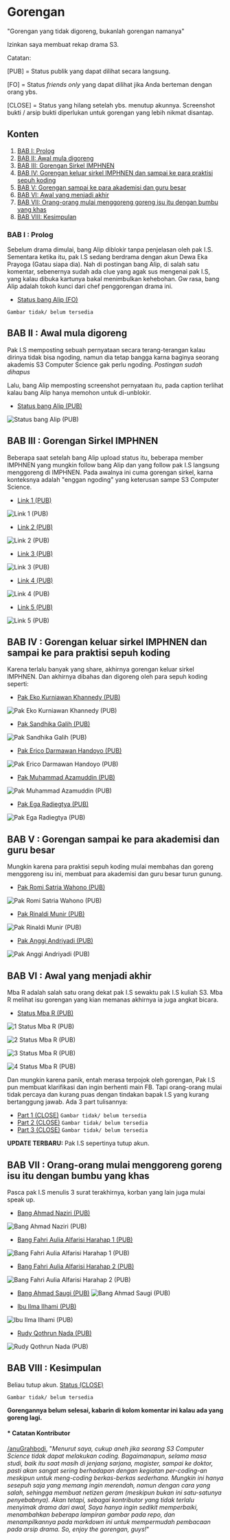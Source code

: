 # Gorengan

"Gorengan yang tidak digoreng, bukanlah gorengan namanya"

Izinkan saya membuat rekap drama S3.

Catatan:

[PUB] = Status publik yang dapat dilihat secara langsung.

[FO] = Status _friends only_ yang dapat dilihat jika Anda berteman dengan orang ybs.

[CLOSE] = Status yang hilang setelah ybs. menutup akunnya. Screenshot bukti / arsip bukti diperlukan untuk gorengan yang lebih nikmat disantap.

## Konten

1. [BAB I: Prolog](#bab-i--prolog)
2. [BAB II: Awal mula digoreng](#bab-ii--awal-mula-digoreng)
3. [BAB III: Gorengan Sirkel IMPHNEN](#bab-iii--gorengan-sirkel-imphnen)
4. [BAB IV: Gorengan keluar sirkel IMPHNEN dan sampai ke para praktisi sepuh koding](#bab-iv--gorengan-keluar-sirkel-imphnen-dan-sampai-ke-para-praktisi-sepuh-koding)
5. [BAB V: Gorengan sampai ke para akademisi dan guru besar](#bab-v--gorengan-sampai-ke-para-akademisi-dan-guru-besar)
6. [BAB VI: Awal yang menjadi akhir](#bab-vi--awal-yang-menjadi-akhir)
7. [BAB VII: Orang-orang mulai menggoreng goreng isu itu dengan bumbu yang khas](#bab-vii--orang-orang-mulai-menggoreng-goreng-isu-itu-dengan-bumbu-yang-khas)
8. [BAB VIII: Kesimpulan](#bab-viii--kesimpulan)

### BAB I : Prolog

Sebelum drama dimulai, bang Alip diblokir tanpa penjelasan oleh pak I.S. Sementara ketika itu, pak I.S sedang berdrama dengan akun Dewa Eka Prayoga (Gatau siapa dia). Nah di postingan bang Alip, di salah satu komentar, sebenernya sudah ada clue yang agak sus mengenai pak I.S, yang kalau dibuka kartunya bakal menimbulkan kehebohan. Gw rasa, bang Alip adalah tokoh kunci dari chef penggorengan drama ini.

- [Status bang Alip (FO)](https://www.facebook.com/muhammadalif.ramadhan.37/posts/1874064149683193)

`Gambar tidak/ belum tersedia`

## BAB II : Awal mula digoreng

Pak I.S memposting sebuah pernyataan secara terang-terangan kalau dirinya tidak bisa ngoding, namun dia tetap bangga karna baginya seorang akademis S3 Computer Science gak perlu ngoding.
*Postingan sudah dihapus*

Lalu, bang Alip memposting screenshot pernyataan itu, pada caption terlihat kalau bang Alip hanya memohon untuk di-unblokir.

- [Status bang Alip (PUB)](https://www.facebook.com/muhammadalif.ramadhan.37/posts/1880454602377481)

![Status bang Alip (PUB)](Lampiran-Arsip/BAB-2/Status%20bang%20Alip%20(PUB).png)

## BAB III : Gorengan Sirkel IMPHNEN

Beberapa saat setelah bang Alip upload status itu, beberapa member IMPHNEN yang mungkin follow bang Alip dan yang follow pak I.S langsung menggoreng di IMPHNEN. Pada awalnya ini cuma gorengan sirkel, karna konteksnya adalah "enggan ngoding" yang keterusan sampe S3 Computer Science.

- [Link 1 (PUB)](https://www.facebook.com/groups/programmerhandal/permalink/1113874429835739/)

![Link 1 (PUB)](Lampiran-Arsip/BAB-3/Link%201%20(PUB).png)

- [Link 2 (PUB)](https://www.facebook.com/groups/programmerhandal/permalink/1113872469835935/)

![Link 2 (PUB)](Lampiran-Arsip/BAB-3/Link%202%20(PUB).png)

- [Link 3 (PUB)](https://www.facebook.com/groups/programmerhandal/permalink/1114269093129606/)

![Link 3 (PUB)](Lampiran-Arsip/BAB-3/Link%203%20(PUB).png)

- [Link 4 (PUB)](https://www.facebook.com/groups/programmerhandal/permalink/1114557746434074/)

![Link 4 (PUB)](Lampiran-Arsip/BAB-3/Link%204%20(PUB).png)

- [Link 5 (PUB)](https://www.facebook.com/groups/programmerhandal/permalink/1113878483168667/)

![Link 5 (PUB)](Lampiran-Arsip/BAB-3/Link%205%20(PUB).png)

## BAB IV : Gorengan keluar sirkel IMPHNEN dan sampai ke para praktisi sepuh koding

Karena terlalu banyak yang share, akhirnya gorengan keluar sirkel IMPHNEN. Dan akhirnya dibahas dan digoreng oleh para sepuh koding seperti:

- [Pak Eko Kurniawan Khannedy (PUB)](https://www.facebook.com/khannedy/posts/10230886121114038)

![Pak Eko Kurniawan Khannedy (PUB)](Lampiran-Arsip/BAB-4/Pak%20Eko%20Kurniawan%20Khannedy%20(PUB).png)

- [Pak Sandhika Galih (PUB)](https://www.facebook.com/reel/3697512123897044)

![Pak Sandhika Galih (PUB)](Lampiran-Arsip/BAB-4/Pak%20Sandhika%20Galih%20(PUB).png)

- [Pak Erico Darmawan Handoyo (PUB)](https://www.facebook.com/erico.darmawan.h/posts/10231236276108306)

![Pak Erico Darmawan Handoyo (PUB)](Lampiran-Arsip/BAB-4/Pak%20Erico%20Darmawan%20Handoyo%20(PUB).png)

- [Pak Muhammad Azamuddin (PUB)](https://www.facebook.com/script.holic/posts/7738703162889536)

![Pak Muhammad Azamuddin (PUB)](Lampiran-Arsip/BAB-4/Pak%20Muhammad%20Azamuddin%20(PUB).png)

- [Pak Ega Radiegtya (PUB)](https://www.facebook.com/ega.radiegtya/posts/10226429400422950)

![Pak Ega Radiegtya (PUB)](Lampiran-Arsip/BAB-4/Pak%20Ega%20Radiegtya%20(PUB).png)

## BAB V : Gorengan sampai ke para akademisi dan guru besar

Mungkin karena para praktisi sepuh koding mulai membahas dan goreng menggoreng isu ini, membuat para akademisi dan guru besar turun gunung.

- [Pak Romi Satria Wahono (PUB)](https://www.facebook.com/romisatriawahono/posts/10229127437262861)

![Pak Romi Satria Wahono (PUB)](Lampiran-Arsip/BAB-5/Pak%20Romi%20Satria%20Wahono%20(PUB).png)

- [Pak Rinaldi Munir (PUB)](https://www.facebook.com/rinaldi.munir/posts/8020630298004925)

![Pak Rinaldi Munir (PUB)](Lampiran-Arsip/BAB-5/Pak%20Rinaldi%20Munir%20(PUB).png)

- [Pak Anggi Andriyadi (PUB)](https://www.facebook.com/anggi.andriyadi/posts/10228765463594687)

![Pak Anggi Andriyadi (PUB)](Lampiran-Arsip/BAB-5/Pak%20Anggi%20Andriyadi%20(PUB).png)

## BAB VI : Awal yang menjadi akhir

Mba R adalah salah satu orang dekat pak I.S sewaktu pak I.S kuliah S3. Mba R melihat isu gorengan yang kian memanas akhirnya ia juga angkat bicara.

- [Status Mba R (PUB)](https://www.facebook.com/bibliobookstore/posts/3638480436390737)

![1 Status Mba R (PUB)](Lampiran-Arsip/BAB-6/a1%20Status%20Mba%20R%20(PUB).png)

![2 Status Mba R (PUB)](Lampiran-Arsip/BAB-6/a2%20Status%20Mba%20R%20(PUB).png)

![3 Status Mba R (PUB)](Lampiran-Arsip/BAB-6/a3%20Status%20Mba%20R%20(PUB).png)

![4 Status Mba R (PUB)](Lampiran-Arsip/BAB-6/a4%20Status%20Mba%20R%20(PUB).png)

Dan mungkin karena panik, entah merasa terpojok oleh gorengan, Pak I.S pun membuat klarifikasi dan ingin berhenti main FB. Tapi orang-orang mulai tidak percaya dan kurang puas dengan tindakan bapak I.S yang kurang bertanggung jawab. Ada 3 part tulisannya:

- [Part 1 (CLOSE)](https://www.facebook.com/Irwansight1/posts/1636196010468479)
`Gambar tidak/ belum tersedia`
- [Part 2 (CLOSE)](https://www.facebook.com/Irwansight1/posts/1636196147135132)
`Gambar tidak/ belum tersedia`
- [Part 3 (CLOSE)](https://www.facebook.com/Irwansight1/posts/1636196803801733)
`Gambar tidak/ belum tersedia`

**UPDATE TERBARU:** Pak I.S sepertinya tutup akun.

## BAB VII : Orang-orang mulai menggoreng goreng isu itu dengan bumbu yang khas

Pasca pak I.S menulis 3 surat terakhirnya, korban yang lain juga mulai speak up.

- [Bang Ahmad Naziri (PUB)](https://www.facebook.com/share/p/cA8jCkDzQ2HVTott/?mibextid=oFDknk)

![Bang Ahmad Naziri (PUB)](Lampiran-Arsip/BAB-7/Bang%20Ahmad%20Naziri%20(PUB).png)

- [Bang Fahri Aulia Alfarisi Harahap 1 (PUB)](https://www.facebook.com/fahriauliaalfarisi.harahap/posts/7297437470382529)

![Bang Fahri Aulia Alfarisi Harahap 1 (PUB)](Lampiran-Arsip/BAB-7/Bang%20Fahri%20Aulia%20Alfarisi%20Harahap%201%20(PUB).png)

- [Bang Fahri Aulia Alfarisi Harahap 2 (PUB)](https://www.facebook.com/fahriauliaalfarisi.harahap/posts/7299251130201163)

![Bang Fahri Aulia Alfarisi Harahap 2 (PUB)](Lampiran-Arsip/BAB-7/Bang%20Fahri%20Aulia%20Alfarisi%20Harahap%202%20(PUB).png)

- [Bang Ahmad Saugi (PUB)](https://www.facebook.com/ahmadsaugi.gis/posts/7382616251864125)
![Bang Ahmad Saugi (PUB)](Lampiran-Arsip/BAB-7/Bang%20Ahmad%20Saugi%20(PUB).png)

- [Ibu Ilma Ilhami (PUB)](https://www.facebook.com/ilma.ilhami/posts/pfbid0WSRgaivhkWFNB3swbejVwvYLHVVqn3iuk4noeTK6NfdoeDT4cv82hXbJm5uLgMn8l)

![Ibu Ilma Ilhami (PUB)](Lampiran-Arsip/BAB-7/Ibu%20Ilma%20Ilhami%20(PUB).png)

- [Rudy Qothrun Nada (PUB)](https://www.facebook.com/rudy.Qothrun/posts/pfbid02G3d6xJqHs3vKq5YEAYyHQVQ9WJRLSJvEfLZX3q6YDwqhW2wLmjgdXVzTR53wbctSl)

![Rudy Qothrun Nada (PUB)](Lampiran-Arsip/BAB-7/Rudy%20Qothrun%20Nada%20(PUB).png)

## BAB VIII : Kesimpulan

Beliau tutup akun.
[Status (CLOSE)](https://www.facebook.com/fzn0x/posts/pfbid02Js7P1hfudY2HaJgTDT4USLJQxKJXvaQ5NDu3VF9XiYqzcJa317ZsJtyCuvFKNjKzl)

`Gambar tidak/ belum tersedia`

**Gorengannya belum selesai, kabarin di kolom komentar ini kalau ada yang goreng lagi.**

#### * Catatan Kontributor

[/anuGrahbodi](https://www.facebook.com/muhammadalif.ramadhan.37/posts/1874064149683193), "_Menurut saya, cukup aneh jika seorang S3 Computer Science tidak dapat melakukan coding. Bagaimanapun, selama masa studi, baik itu saat masih di jenjang sarjana, magister, sampai ke doktor, pasti akan sangat sering berhadapan dengan kegiatan per-coding-an meskipun untuk meng-coding berkas-berkas sederhana. Mungkin ini hanya sesepuh saja yang memang ingin merendah, namun dengan cara yang salah, sehingga membuat netizen geram (meskipun bukan ini satu-satunya penyebabnya). Akan tetapi, sebagai kontributor yang tidak terlalu menyimak drama dari awal, Saya hanya ingin sedikit memperbaiki, menambahkan beberapa lampiran gambar pada repo, dan menampilkannya pada markdown ini untuk mempermudah pembacaan pada arsip drama. So, enjoy the gorengan, guys!_"
